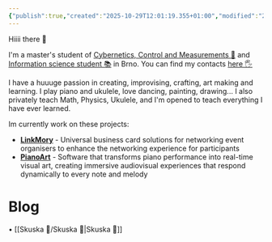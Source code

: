 ```yaml
---
{"publish":true,"created":"2025-10-29T12:01:19.355+01:00","modified":"2025-10-29T12:58:00.105+01:00","cssclasses":""}
---
```


Hiiii there 👋

I'm a master's student of [Cybernetics, Control and Measurements 🤖](https://www.vut.cz/en/students/programmes/programme/9479) and [Information science student 📚](https://kisk-phil-muni-cz.translate.goog/uchazeci/magisterske-studium?_x_tr_sl=cs&_x_tr_tl=en&_x_tr_hl=en-US) in Brno. You can find my contacts [here 🖐](https://www.linkmory.me/id/w6tlrc5iv52ynht)

I have a huuuge passion in creating, improvising, crafting, art making and learning.
I play piano and ukulele, love dancing, painting, drawing...
I also privately teach Math, Physics, Ukulele, and I'm opened to teach everything I have ever learned.

Im currently work on these projects:
- **[LinkMory](https://www.linkedin.com/company/linkmory)** - Universal business card solutions for networking event organisers to enhance the networking experience for participants
- [**PianoArt**](https://pianoart.onrender.com/) - Software that transforms piano performance into real-time visual art, creating immersive audiovisual experiences that respond dynamically to every note and melody

# Blog
• [[Skuska 🚗/Skuska 🚗\|Skuska 🚗]]
